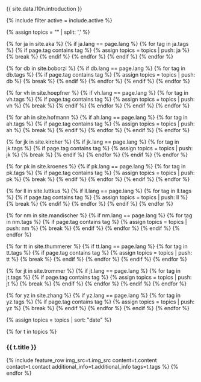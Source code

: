 {{ site.data.l10n.introduction }}

{% include filter active = include.active %}

{% assign topics = "" | split: ',' %}

{% for ja in site.aka %}
  {% if ja.lang == page.lang %}
    {% for tag in ja.tags %}
      {% if page.tag contains tag %}
        {% assign topics = topics | push: ja %}
        {% break %}
      {% endif %}
    {% endfor %}
  {% endif %}
{% endfor %}

{% for db in site.boborzi %}
  {% if db.lang == page.lang %}
    {% for tag in db.tags %}
      {% if page.tag contains tag %}
        {% assign topics = topics | push: db %}
        {% break %}
      {% endif %}
    {% endfor %}
  {% endif %}
{% endfor %}

{% for vh in site.hoepfner %}
  {% if vh.lang == page.lang %}
    {% for tag in vh.tags %}
      {% if page.tag contains tag %}
        {% assign topics = topics | push: vh %}
        {% break %}
      {% endif %}
    {% endfor %}
  {% endif %}
{% endfor %}

{% for ah in site.hofmann %}
  {% if ah.lang == page.lang %}
    {% for tag in ah.tags %}
      {% if page.tag contains tag %}
        {% assign topics = topics | push: ah %}
        {% break %}
      {% endif %}
    {% endfor %}
  {% endif %}
{% endfor %}

{% for jk in site.kircher %}
  {% if jk.lang == page.lang %}
    {% for tag in jk.tags %}
      {% if page.tag contains tag %}
        {% assign topics = topics | push: jk %}
        {% break %}
      {% endif %}
    {% endfor %}
  {% endif %}
{% endfor %}

{% for pk in site.kroenes %}
  {% if pk.lang == page.lang %}
    {% for tag in pk.tags %}
      {% if page.tag contains tag %}
        {% assign topics = topics | push: pk %}
        {% break %}
      {% endif %}
    {% endfor %}
  {% endif %}
{% endfor %}

{% for ll in site.luttkus %}
  {% if ll.lang == page.lang %}
    {% for tag in ll.tags %}
      {% if page.tag contains tag %}
        {% assign topics = topics | push: ll %}
        {% break %}
      {% endif %}
    {% endfor %}
  {% endif %}
{% endfor %}

{% for nm in site.mandischer %}
  {% if nm.lang == page.lang %}
    {% for tag in nm.tags %}
      {% if page.tag contains tag %}
        {% assign topics = topics | push: nm %}
        {% break %}
      {% endif %}
    {% endfor %}
  {% endif %}
{% endfor %}

{% for tt in site.thummerer %}
  {% if tt.lang == page.lang %}
    {% for tag in tt.tags %}
      {% if page.tag contains tag %}
        {% assign topics = topics | push: tt %}
        {% break %}
      {% endif %}
    {% endfor %}
  {% endif %}
{% endfor %}

{% for jt in site.trommer %}
  {% if jt.lang == page.lang %}
    {% for tag in jt.tags %}
      {% if page.tag contains tag %}
        {% assign topics = topics | push: jt %}
        {% break %}
      {% endif %}
    {% endfor %}
  {% endif %}
{% endfor %}

{% for yz in site.zhang %}
  {% if yz.lang == page.lang %}
    {% for tag in yz.tags %}
      {% if page.tag contains tag %}
        {% assign topics = topics | push: yz %}
        {% break %}
      {% endif %}
    {% endfor %}
  {% endif %}
{% endfor %}

{% assign topics = topics | sort: "date" %}


{% for t in topics %}
### {{ t.title }}
  {% include feature_row img_src=t.img_src content=t.content contact=t.contact additional_info=t.additional_info tags=t.tags %}
{% endfor %}
